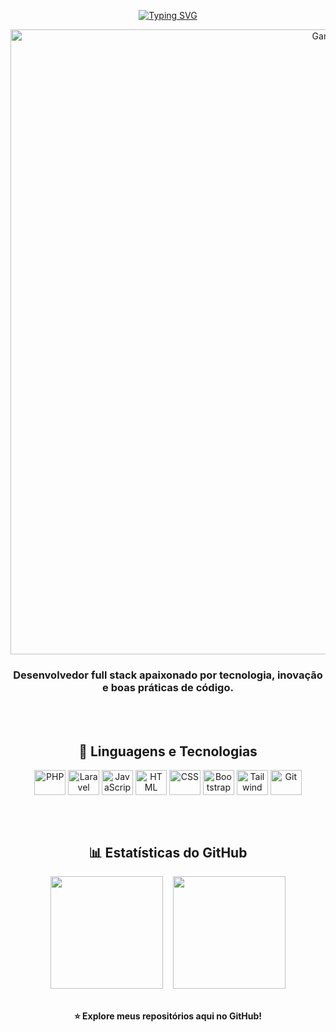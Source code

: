 <div align="center">

[![Typing SVG](https://readme-typing-svg.herokuapp.com?font=Fira+Code&size=30&pause=1000&color=58A6FF&center=true&vCenter=true&width=600&lines=👋+Olá!+Eu+sou+o+Fellip+Almeida)](https://git.io/typing-svg)

<img align="center" alt="Gaming" width="1000" src="https://user-images.githubusercontent.com/74038190/212284100-561aa473-3905-4a80-b561-0d28506553ee.gif">

### Desenvolvedor full stack apaixonado por tecnologia, inovação e boas práticas de código.

</div>

<br><br>

<div align="center">

## 🚀 Linguagens e Tecnologias

<img align="center" alt="PHP" height="40" width="50" src="https://cdn.jsdelivr.net/gh/devicons/devicon/icons/php/php-original.svg">
<img align="center" alt="Laravel" height="40" width="50" src="https://cdn.jsdelivr.net/gh/devicons/devicon/icons/laravel/laravel-original.svg">
<img align="center" alt="JavaScript" height="40" width="50" src="https://cdn.jsdelivr.net/gh/devicons/devicon/icons/javascript/javascript-original.svg">
<img align="center" alt="HTML" height="40" width="50" src="https://cdn.jsdelivr.net/gh/devicons/devicon/icons/html5/html5-original.svg">
<img align="center" alt="CSS" height="40" width="50" src="https://cdn.jsdelivr.net/gh/devicons/devicon/icons/css3/css3-original.svg">
<img align="center" alt="Bootstrap" height="40" width="50" src="https://cdn.jsdelivr.net/gh/devicons/devicon/icons/bootstrap/bootstrap-original.svg">
<img align="center" alt="Tailwind" height="40" width="50" src="https://cdn.jsdelivr.net/gh/devicons/devicon/icons/tailwindcss/tailwindcss-original.svg">
<img align="center" alt="Git" height="40" width="50" src="https://cdn.jsdelivr.net/gh/devicons/devicon/icons/git/git-original.svg">

</div>

<br><br>

<div align="center">
  
## 📊 Estatísticas do GitHub 

<img height="180em" src="https://github-readme-stats.vercel.app/api?username=fellipalmeida&show_icons=true&theme=tokyonight&include_all_commits=true&count_private=true"/>
&nbsp;&nbsp;
<img height="180em" src="https://github-readme-stats.vercel.app/api/top-langs/?username=fellipalmeida&layout=compact&langs_count=7&theme=tokyonight&card_width=300"/>
</div>

<br>

<div align="center">

**⭐ Explore meus repositórios aqui no GitHub!**

<br>

<!-- <picture>
  <source media="(prefers-color-scheme: dark)" srcset="https://raw.githubusercontent.com/fellipalmeida/fellipalmeida/output/pacman-contribution-graph-dark.svg">
  <source media="(prefers-color-scheme: light)" srcset="https://raw.githubusercontent.com/fellipalmeida/fellipalmeida/output/pacman-contribution-graph.svg">
  <img alt="pacman contribution graph" src="https://raw.githubusercontent.com/fellipalmeida/fellipalmeida/output/pacman-contribution-graph.svg">
</picture> -->

</div>
